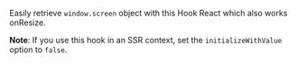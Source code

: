 Easily retrieve `window.screen` object with this Hook React which also works onResize.

**Note**: If you use this hook in an SSR context, set the `initializeWithValue` option to `false`.
